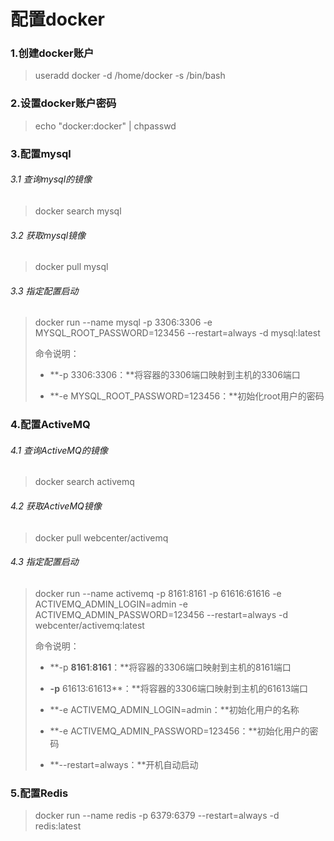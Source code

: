 # 配置docker

### 1.创建docker账户

> useradd docker -d /home/docker -s /bin/bash

### 2.设置docker账户密码

> echo "docker:docker" \| chpasswd

### 3.配置mysql

###### 3.1 查询mysql的镜像

> docker search mysql

###### 3.2 获取mysql镜像

> docker pull mysql

###### 3.3 指定配置启动

> docker run --name mysql -p 3306:3306 -e MYSQL\_ROOT\_PASSWORD=123456 --restart=always -d mysql:latest
>
> 命令说明：
>
> * **-p 3306:3306：**将容器的3306端口映射到主机的3306端口
>
> * **-e MYSQL\_ROOT\_PASSWORD=123456：**初始化root用户的密码

### 4.配置ActiveMQ

###### 4.1 查询ActiveMQ的镜像

> docker search activemq

###### 4.2 获取ActiveMQ镜像

> docker pull webcenter/activemq

###### 4.3 指定配置启动

> docker run --name activemq -p 8161:8161 -p 61616:61616 -e ACTIVEMQ\_ADMIN\_LOGIN=admin -e ACTIVEMQ\_ADMIN\_PASSWORD=123456 --restart=always -d webcenter/activemq:latest
>
> 命令说明：
>
> * **-p **8161**:**8161**：**将容器的3306端口映射到主机的8161端口
>
> * **-p** 61613:61613**：**将容器的3306端口映射到主机的61613端口
>
> * **-e ACTIVEMQ\_ADMIN\_LOGIN=admin：**初始化用户的名称
>
> * **-e ACTIVEMQ\_ADMIN\_PASSWORD=123456：**初始化用户的密码
>
> * **--restart=always：**开机自动启动

### 5.配置Redis

> docker run --name redis -p 6379:6379 --restart=always -d redis:latest



